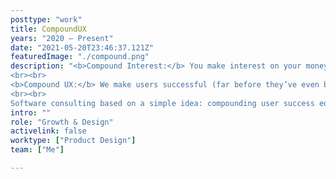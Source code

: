 ```yaml
---
posttype: "work"
title: CompoundUX
years: "2020 – Present"
date: "2021-05-20T23:46:37.121Z"  
featuredImage: "./compound.png"
description: "<b>Compound Interest:</b> You make interest on your money, then you make even more interest on the combination of your money and previous interest. Repeat infinite cycles.
<br><br>
<b>Compound UX:</b> We make users successful (far before they’ve even bought our product), then we make them even more successful based on their snowballing previous success. Repeat infinite cycles.
<br><br>
Software consulting based on a simple idea: compounding user success equals exponential bottom-line growth, and should be optimized for as early as possible."
intro: ""
role: "Growth & Design"
activelink: false
worktype: ["Product Design"]
team: ["Me"]

---
```



